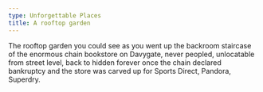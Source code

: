 ```yaml
---
type: Unforgettable Places
title: A rooftop garden
---
```


The rooftop garden you could see as you went up the backroom staircase of the enormous chain bookstore on Davygate, never peopled, unlocatable from street level, back to hidden forever once the chain declared bankruptcy and the store was carved up for Sports Direct, Pandora, Superdry.
